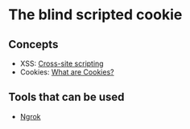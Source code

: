 # The blind scripted cookie
## Concepts
- XSS: [Cross-site scripting](https://portswigger.net/web-security/cross-site-scripting)
- Cookies: [What are Cookies?](https://www.kaspersky.com/resource-center/definitions/cookies)
## Tools that can be used
- [Ngrok](https://ngrok.com/)